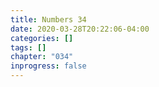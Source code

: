 ```yaml
---
title: Numbers 34
date: 2020-03-28T20:22:06-04:00
categories: []
tags: []
chapter: "034"
inprogress: false
---
```


